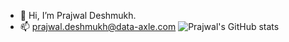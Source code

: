 - 👋 Hi, I’m Prajwal Deshmukh.
- 📫 prajwal.deshmukh@data-axle.com
![Prajwal's GitHub stats](https://github-readme-stats.vercel.app/api?username=prajwaldax&show=reviews,discussions_started,discussions_answered,prs_merged,prs_merged_percentage)
<!---
prajwaldax/prajwaldax is a ✨ special ✨ repository because its `README.md` (this file) appears on your GitHub profile.
You can click the Preview link to take a look at your changes.
--->
